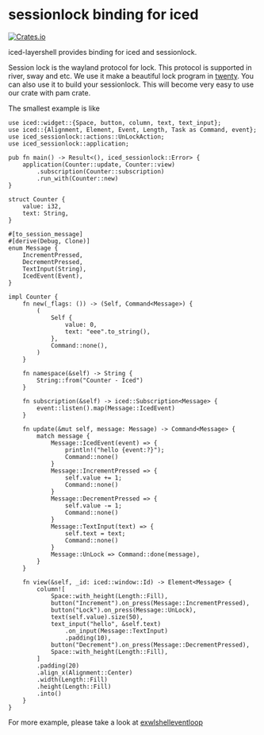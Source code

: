 # sessionlock binding for iced

[![Crates.io](https://img.shields.io/crates/v/iced-sessionlock.svg)](https://crates.io/crates/iced-sessionlock)

iced-layershell provides binding for iced and sessionlock.

Session lock is the wayland protocol for lock. This protocol is supported in river, sway and etc. We use it make a beautiful lock program in [twenty](https://github.com/waycrate/twenty). You can also use it to build your sessionlock. This will become very easy to use our crate with pam crate.

The smallest example is like

```rust, no_run
use iced::widget::{Space, button, column, text, text_input};
use iced::{Alignment, Element, Event, Length, Task as Command, event};
use iced_sessionlock::actions::UnLockAction;
use iced_sessionlock::application;

pub fn main() -> Result<(), iced_sessionlock::Error> {
    application(Counter::update, Counter::view)
        .subscription(Counter::subscription)
        .run_with(Counter::new)
}

struct Counter {
    value: i32,
    text: String,
}

#[to_session_message]
#[derive(Debug, Clone)]
enum Message {
    IncrementPressed,
    DecrementPressed,
    TextInput(String),
    IcedEvent(Event),
}

impl Counter {
    fn new(_flags: ()) -> (Self, Command<Message>) {
        (
            Self {
                value: 0,
                text: "eee".to_string(),
            },
            Command::none(),
        )
    }

    fn namespace(&self) -> String {
        String::from("Counter - Iced")
    }

    fn subscription(&self) -> iced::Subscription<Message> {
        event::listen().map(Message::IcedEvent)
    }

    fn update(&mut self, message: Message) -> Command<Message> {
        match message {
            Message::IcedEvent(event) => {
                println!("hello {event:?}");
                Command::none()
            }
            Message::IncrementPressed => {
                self.value += 1;
                Command::none()
            }
            Message::DecrementPressed => {
                self.value -= 1;
                Command::none()
            }
            Message::TextInput(text) => {
                self.text = text;
                Command::none()
            }
            Message::UnLock => Command::done(message),
        }
    }

    fn view(&self, _id: iced::window::Id) -> Element<Message> {
        column![
            Space::with_height(Length::Fill),
            button("Increment").on_press(Message::IncrementPressed),
            button("Lock").on_press(Message::UnLock),
            text(self.value).size(50),
            text_input("hello", &self.text)
                .on_input(Message::TextInput)
                .padding(10),
            button("Decrement").on_press(Message::DecrementPressed),
            Space::with_height(Length::Fill),
        ]
        .padding(20)
        .align_x(Alignment::Center)
        .width(Length::Fill)
        .height(Length::Fill)
        .into()
    }
}

```

For more example, please take a look at [exwlshelleventloop](https://github.com/waycrate/exwlshelleventloop)

